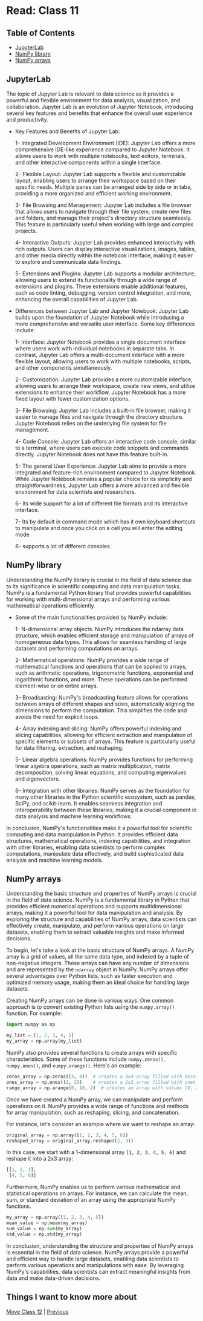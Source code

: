 # Read: Class 11

## Table of Contents

- [JupyterLab](#jupyterlab)
- [NumPy library](#numpy-library)
- [NumPy arrays](#numpy-arrays)

## JupyterLab

The topic of Jupyter Lab is relevant to data science as it provides a powerful and flexible environment for data analysis, visualization, and collaboration. Jupyter Lab is an evolution of Jupyter Notebook, introducing several key features and benefits that enhance the overall user experience and productivity.

- Key Features and Benefits of Jupyter Lab:

    1- Integrated Development Environment (IDE): Jupyter Lab offers a more comprehensive IDE-like experience compared to Jupyter Notebook. It allows users to work with multiple notebooks, text editors, terminals, and other interactive components within a single interface.

    2- Flexible Layout: Jupyter Lab supports a flexible and customizable layout, enabling users to arrange their workspace based on their specific needs. Multiple panes can be arranged side by side or in tabs, providing a more organized and efficient working environment.

    3- File Browsing and Management: Jupyter Lab includes a file browser that allows users to navigate through their file system, create new files and folders, and manage their project's directory structure seamlessly. This feature is particularly useful when working with large and complex projects.

    4- Interactive Outputs: Jupyter Lab provides enhanced interactivity with rich outputs. Users can display interactive visualizations, images, tables, and other media directly within the notebook interface, making it easier to explore and communicate data findings.

    5- Extensions and Plugins: Jupyter Lab supports a modular architecture, allowing users to extend its functionality through a wide range of extensions and plugins. These extensions enable additional features, such as code linting, debugging, version control integration, and more, enhancing the overall capabilities of Jupyter Lab.

- Differences between Jupyter Lab and Jupyter Notebook:
Jupyter Lab builds upon the foundation of Jupyter Notebook while introducing a more comprehensive and versatile user interface. Some key differences include:

    1- Interface: Jupyter Notebook provides a single document interface where users work with individual notebooks in separate tabs. In contrast, Jupyter Lab offers a multi-document interface with a more flexible layout, allowing users to work with multiple notebooks, scripts, and other components simultaneously.

    2- Customization: Jupyter Lab provides a more customizable interface, allowing users to arrange their workspace, create new views, and utilize extensions to enhance their workflow. Jupyter Notebook has a more fixed layout with fewer customization options.

    3- File Browsing: Jupyter Lab includes a built-in file browser, making it easier to manage files and navigate through the directory structure. Jupyter Notebook relies on the underlying file system for file management.

    4- Code Console: Jupyter Lab offers an interactive code console, similar to a terminal, where users can execute code snippets and commands directly. Jupyter Notebook does not have this feature built-in.

    5- The general User Experience: Jupyter Lab aims to provide a more integrated and feature-rich environment compared to Jupyter Notebook. While Jupyter Notebook remains a popular choice for its simplicity and straightforwardness, Jupyter Lab offers a more advanced and flexible environment for data scientists and researchers.

    6- Its wide support for a lot of different file formats and its interactive interface.

    7- Its by default in command mode which has it own keyboard shortcuts to manipulate and once you click on a cell you will enter the editing mode

    8- supports a lot of different consoles.

## NumPy library

Understanding the NumPy library is crucial in the field of data science due to its significance in scientific computing and data manipulation tasks. NumPy is a fundamental Python library that provides powerful capabilities for working with multi-dimensional arrays and performing various mathematical operations efficiently.

- Some of the main functionalities provided by NumPy include:

    1- N-dimensional array objects: NumPy introduces the ndarray data structure, which enables efficient storage and manipulation of arrays of homogeneous data types. This allows for seamless handling of large datasets and performing computations on arrays.

    2- Mathematical operations: NumPy provides a wide range of mathematical functions and operations that can be applied to arrays, such as arithmetic operations, trigonometric functions, exponential and logarithmic functions, and more. These operations can be performed element-wise or on entire arrays.

    3- Broadcasting: NumPy's broadcasting feature allows for operations between arrays of different shapes and sizes, automatically aligning the dimensions to perform the computation. This simplifies the code and avoids the need for explicit loops.

    4- Array indexing and slicing: NumPy offers powerful indexing and slicing capabilities, allowing for efficient extraction and manipulation of specific elements or subsets of arrays. This feature is particularly useful for data filtering, extraction, and reshaping.

    5- Linear algebra operations: NumPy provides functions for performing linear algebra operations, such as matrix multiplication, matrix decomposition, solving linear equations, and computing eigenvalues and eigenvectors.

    6- Integration with other libraries: NumPy serves as the foundation for many other libraries in the Python scientific ecosystem, such as pandas, SciPy, and scikit-learn. It enables seamless integration and interoperability between these libraries, making it a crucial component in data analysis and machine learning workflows.

In conclusion, NumPy's functionalities make it a powerful tool for scientific computing and data manipulation in Python. It provides efficient data structures, mathematical operations, indexing capabilities, and integration with other libraries, enabling data scientists to perform complex computations, manipulate data effectively, and build sophisticated data analysis and machine learning models.

## NumPy arrays

Understanding the basic structure and properties of NumPy arrays is crucial in the field of data science. NumPy is a fundamental library in Python that provides efficient numerical operations and supports multidimensional arrays, making it a powerful tool for data manipulation and analysis. By exploring the structure and capabilities of NumPy arrays, data scientists can effectively create, manipulate, and perform various operations on large datasets, enabling them to extract valuable insights and make informed decisions.

To begin, let's take a look at the basic structure of NumPy arrays. A NumPy array is a grid of values, all the same data type, and indexed by a tuple of non-negative integers. These arrays can have any number of dimensions and are represented by the `ndarray` object in NumPy. NumPy arrays offer several advantages over Python lists, such as faster execution and optimized memory usage, making them an ideal choice for handling large datasets.

Creating NumPy arrays can be done in various ways. One common approach is to convert existing Python lists using the `numpy.array()` function. For example:

```python
import numpy as np

my_list = [1, 2, 3, 4, 5]
my_array = np.array(my_list)
```

NumPy also provides several functions to create arrays with specific characteristics. Some of these functions include `numpy.zeros()`, `numpy.ones()`, and `numpy.arange()`. Here's an example:

```python
zeros_array = np.zeros((3, 4))  # creates a 3x4 array filled with zeros
ones_array = np.ones((2, 2))    # creates a 2x2 array filled with ones
range_array = np.arange(0, 10, 2)  # creates an array with values [0, 2, 4, 6, 8]
```

Once we have created a NumPy array, we can manipulate and perform operations on it. NumPy provides a wide range of functions and methods for array manipulation, such as reshaping, slicing, and concatenation.

For instance, let's consider an example where we want to reshape an array:

```python
original_array = np.array([1, 2, 3, 4, 5, 6])
reshaped_array = original_array.reshape((2, 3))
```

In this case, we start with a 1-dimensional array `[1, 2, 3, 4, 5, 6]` and reshape it into a 2x3 array:

```python
[[1, 2, 3],
 [4, 5, 6]]
```

Furthermore, NumPy enables us to perform various mathematical and statistical operations on arrays. For instance, we can calculate the mean, sum, or standard deviation of an array using the appropriate NumPy functions.

```python
my_array = np.array([1, 2, 3, 4, 5])
mean_value = np.mean(my_array)
sum_value = np.sum(my_array)
std_value = np.std(my_array)
```

In conclusion, understanding the structure and properties of NumPy arrays is essential in the field of data science. NumPy arrays provide a powerful and efficient way to handle large datasets, enabling data scientists to perform various operations and manipulations with ease. By leveraging NumPy's capabilities, data scientists can extract meaningful insights from data and make data-driven decisions.

## Things I want to know more about

[Move Class 12](./Class12.md) | [Previous](./Class10.md)

